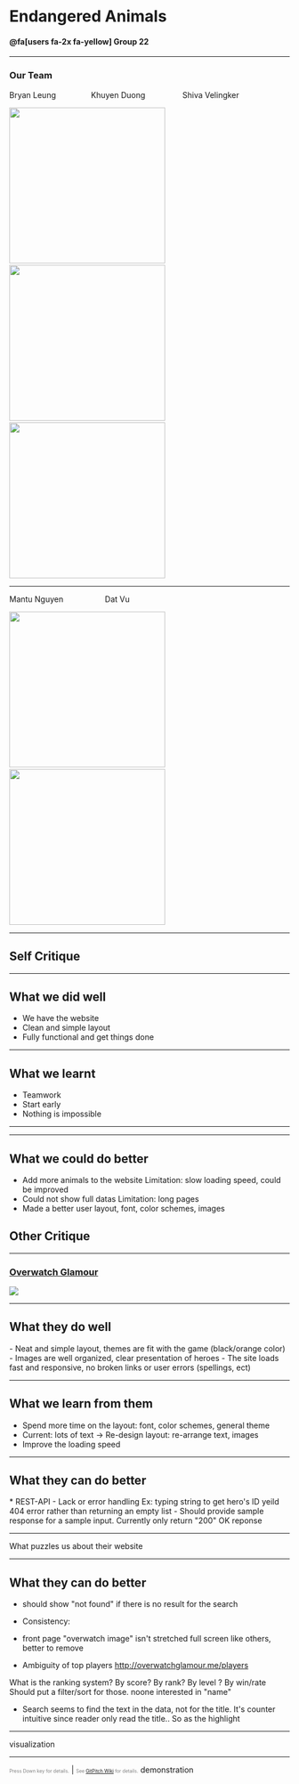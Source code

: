 # Endangered Animals 

#### @fa[users fa-2x fa-yellow] Group 22

---

### <span class="header">Our Team</span>

<span class="name">Bryan Leung</span> &nbsp;&nbsp;&nbsp;&nbsp;&nbsp;&nbsp;&nbsp;&nbsp;&nbsp;&nbsp;&nbsp;&nbsp;&nbsp;&nbsp; <span class="name">Khuyen Duong</span> &nbsp;&nbsp;&nbsp;&nbsp;&nbsp;&nbsp;&nbsp;&nbsp;&nbsp;&nbsp;&nbsp;&nbsp;&nbsp;&nbsp;&nbsp; <span class="name">Shiva Velingker</span>

<img src="https://i.imgur.com/UXXs4fY.jpg" width="280" height="280"> &nbsp;&nbsp;&nbsp; <img src="https://i.imgur.com/y35uhcL.jpg" width="280" height="280"> &nbsp;&nbsp;&nbsp;
<img src="https://i.imgur.com/sfK63Ow.jpg" width="280" height="280">

---

<span class="name">Mantu Nguyen</span> &nbsp;&nbsp;&nbsp;&nbsp;&nbsp;&nbsp;&nbsp;&nbsp;&nbsp;&nbsp;&nbsp;&nbsp;&nbsp;&nbsp;&nbsp;&nbsp;&nbsp; <span class="name">Dat Vu</span>

<img src="https://i.imgur.com/2Gy1JdL.jpg" width="280" height="280"> &nbsp;&nbsp;&nbsp; <img src="https://i.imgur.com/2Gy1JdL.jpg" width="280" height="280">

---

## Self Critique

---

## <span class="fa-purple">What we did well</span>

- We have the website
- Clean and simple layout
- Fully functional and get things done

---
## <span class="fa-purple">What we learnt</span>
- Teamwork
- Start early
- Nothing is impossible

---

---
## <span class="fa-purple">What we could do better</span>
- Add more animals to the website
Limitation: slow loading speed, could be improved
- Could not show full datas
Limitation: long pages
- Made a better user layout, font, color schemes, images

## Other Critique

---

### [Overwatch Glamour](http://overwatchglamour.me)

![](https://i.imgur.com/sjDHqIA.jpg)

---

## <span class="fa-purple">What they do well</span>

<span class="fa-pyline">
- Neat and simple layout, themes are fit with the game (black/orange color)
- Images are well organized, clear presentation of heroes
- The site loads fast and responsive, no broken links or user errors (spellings, ect)
</span>

---

## <span class="fa-purple">What we learn from them</span>

- Spend more time on the layout: <span class="fa-pyline">font, color schemes, general theme</span>
- Current: <span class="fa-pyline">lots of text </span>
-> Re-design layout: <span class="fa-pyline">re-arrange text, images</span>
- Improve the loading speed

---

## <span class="fa-purple">What they can do better</span>
<span class="fa-pyline"> * REST-API </span>
	- Lack or error handling
	Ex: typing string to get hero's ID yeild 404 error rather than returning an empty list
	- Should provide sample response for a sample input. Currently only return "200" OK reponse

---
What puzzles us about their website


---

## <span class="fa-purple">What they can do better</span>



- should show "not found" if there is no result for the search

- Consistency:
- front page "overwatch image" isn't stretched full screen like others, better to remove

- Ambiguity of top players
http://overwatchglamour.me/players

What is the ranking system? By score? By rank? By level ? By win/rate
Should put a filter/sort for those. noone interested in "name"

- Search seems to find the text in the data, not for the title. It's counter intuitive since reader only read the title.. So as the highlight 

---

visualization


---

<span style="font-size:0.6em; color:gray">Press Down key for details.</span> |
<span style="font-size:0.6em; color:gray">See [GitPitch Wiki](https://github.com/gitpitch/gitpitch/wiki/Slide-Markdown) for details.</span>
demonstration
